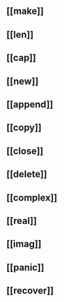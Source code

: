 ## [[make]]
## [[len]]
## [[cap]]
## [[new]]
## [[append]]
## [[copy]]
## [[close]]
## [[delete]]
## [[complex]]
## [[real]]
## [[imag]]
## [[panic]]
## [[recover]]